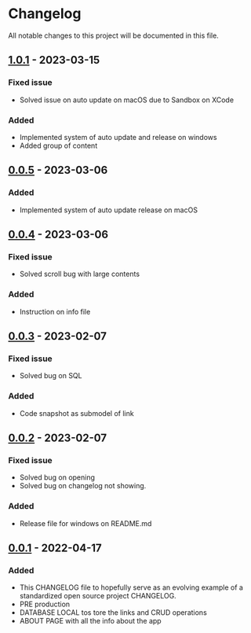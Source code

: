 # Changelog
All notable changes to this project will be documented in this file.

[1.0.1]: https://github.com/kekko7072/lms/releases/tag/1.0.1

## [1.0.1] - 2023-03-15
### Fixed issue
- Solved issue on auto update on macOS due to Sandbox on XCode
### Added
- Implemented system of auto update and release on windows
- Added group of content

[0.0.5]: https://github.com/kekko7072/lms/releases/tag/0.0.5

## [0.0.5] - 2023-03-06
### Added
- Implemented system of auto update release on macOS

## [0.0.4] - 2023-03-06
### Fixed issue
- Solved scroll bug with large contents
### Added
- Instruction on info file

[0.0.4]: https://github.com/kekko7072/lms/releases/tag/0.0.4

## [0.0.3] - 2023-02-07
### Fixed issue
- Solved bug on SQL 
### Added
- Code snapshot as submodel of link

[0.0.3]: https://github.com/kekko7072/lms/releases/tag/0.0.3

## [0.0.2] - 2023-02-07
### Fixed issue
- Solved bug on opening 
- Solved bug on changelog not showing.
### Added
- Release file for windows on README.md

[0.0.2]: https://github.com/kekko7072/lms/releases/tag/0.0.2

## [0.0.1] - 2022-04-17
### Added
- This CHANGELOG file to hopefully serve as an evolving example of a
  standardized open source project CHANGELOG.
- PRE production
- DATABASE LOCAL tos tore the links and CRUD operations
- ABOUT PAGE with all the info about the app

[0.0.1]: https://github.com/olivierlacan/keep-a-changelog/releases/tag/v0.0.1
